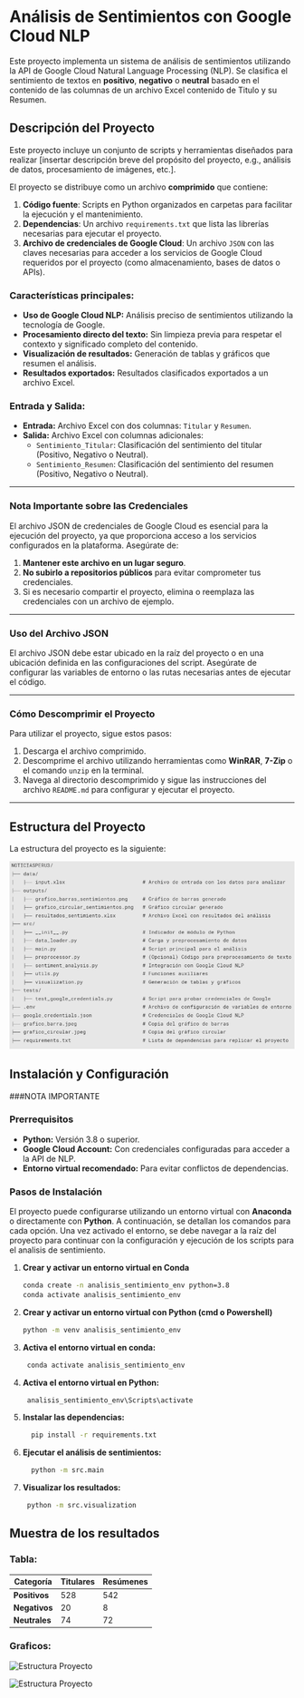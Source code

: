 



# Análisis de Sentimientos con Google Cloud NLP

Este proyecto implementa un sistema de análisis de sentimientos utilizando la API de Google Cloud Natural Language Processing (NLP). Se clasifica el sentimiento de textos en **positivo**, **negativo** o **neutral** basado en el contenido de las columnas de un archivo Excel contenido de Titulo y su Resumen.


## Descripción del Proyecto

Este proyecto incluye un conjunto de scripts y herramientas diseñados para realizar [insertar descripción breve del propósito del proyecto, e.g., análisis de datos, procesamiento de imágenes, etc.].

El proyecto se distribuye como un archivo **comprimido** que contiene:

1. **Código fuente**: Scripts en Python organizados en carpetas para facilitar la ejecución y el mantenimiento.
2. **Dependencias**: Un archivo `requirements.txt` que lista las librerías necesarias para ejecutar el proyecto.
3. **Archivo de credenciales de Google Cloud**: Un archivo `JSON` con las claves necesarias para acceder a los servicios de Google Cloud requeridos por el proyecto (como almacenamiento, bases de datos o APIs).

### Características principales:
- **Uso de Google Cloud NLP:** Análisis preciso de sentimientos utilizando la tecnología de Google.
- **Procesamiento directo del texto:** Sin limpieza previa para respetar el contexto y significado completo del contenido.
- **Visualización de resultados:** Generación de tablas y gráficos que resumen el análisis.
- **Resultados exportados:** Resultados clasificados exportados a un archivo Excel.

### Entrada y Salida:
- **Entrada:** Archivo Excel con dos columnas: `Titular` y `Resumen`.
- **Salida:** Archivo Excel con columnas adicionales:
  - `Sentimiento_Titular`: Clasificación del sentimiento del titular (Positivo, Negativo o Neutral).
  - `Sentimiento_Resumen`: Clasificación del sentimiento del resumen (Positivo, Negativo o Neutral).

---

### Nota Importante sobre las Credenciales

El archivo JSON de credenciales de Google Cloud es esencial para la ejecución del proyecto, ya que proporciona acceso a los servicios configurados en la plataforma. Asegúrate de:

1. **Mantener este archivo en un lugar seguro**.
2. **No subirlo a repositorios públicos** para evitar comprometer tus credenciales.
3. Si es necesario compartir el proyecto, elimina o reemplaza las credenciales con un archivo de ejemplo.

---

### Uso del Archivo JSON

El archivo JSON debe estar ubicado en la raíz del proyecto o en una ubicación definida en las configuraciones del script. Asegúrate de configurar las variables de entorno o las rutas necesarias antes de ejecutar el código.

---

### Cómo Descomprimir el Proyecto

Para utilizar el proyecto, sigue estos pasos:
1. Descarga el archivo comprimido.
2. Descomprime el archivo utilizando herramientas como **WinRAR**, **7-Zip** o el comando `unzip` en la terminal.
3. Navega al directorio descomprimido y sigue las instrucciones del archivo `README.md` para configurar y ejecutar el proyecto.


---

## Estructura del Proyecto

La estructura del proyecto es la siguiente:

![Estructura Proyecto](./estructura_proyecto.jpeg "Analisis de Sentimiento")


## Instalación y Configuración

###NOTA IMPORTANTE 

### Prerrequisitos
- **Python:** Versión 3.8 o superior.
- **Google Cloud Account:** Con credenciales configuradas para acceder a la API de NLP.
- **Entorno virtual recomendado:** Para evitar conflictos de dependencias.

### Pasos de Instalación
El proyecto puede configurarse utilizando un entorno virtual con **Anaconda** o directamente con **Python**. A continuación, se detallan los comandos para cada opción. Una vez activado el entorno, se debe navegar a la raíz del proyecto para continuar con la configuración y ejecución de los scripts para el analisis de sentimiento.
1. **Crear y activar un entorno virtual en Conda**
   ```bash
   conda create -n analisis_sentimiento_env python=3.8
   conda activate analisis_sentimiento_env
   
2. **Crear y activar un entorno virtual con Python (cmd o Powershell)**
   ```bash
   python -m venv analisis_sentimiento_env
3. **Activa el entorno virtual en conda:**
	```bash
	 conda activate analisis_sentimiento_env
4. **Activa el entorno virtual en Python:**
	```bash
	 analisis_sentimiento_env\Scripts\activate
4. **Instalar las dependencias:**
   ```bash
	 pip install -r requirements.txt
5. **Ejecutar el análisis de sentimientos:**
   ```bash
	 python -m src.main
6. **Visualizar los resultados:**
	```bash
	 python -m src.visualization	
## Muestra de los resultados
  
### Tabla:

| **Categoría** | **Titulares** | **Resúmenes** |
|---------------|---------------|---------------|
| **Positivos** | 528           | 542           |
| **Negativos** | 20            | 8             |
| **Neutrales** | 74            | 72            |
	
### Graficos:
![Estructura Proyecto](./grafico_barra.jpeg "GraficoBarra")

![Estructura Proyecto](./grafico_circular.jpeg "GraficoCircular")
